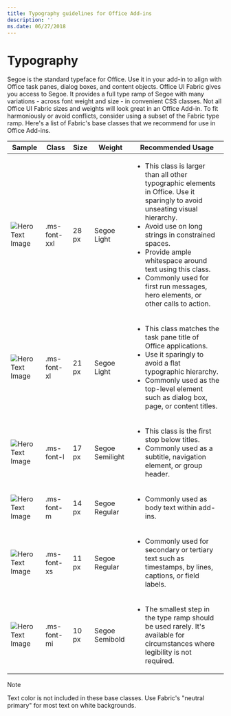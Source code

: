 ```yaml
---
title: Typography guidelines for Office Add-ins
description: ''
ms.date: 06/27/2018
---
```


# Typography

Segoe is the standard typeface for Office. Use it in your add-in to align with Office task panes, dialog boxes, and content objects. Office UI Fabric gives you access to Segoe. It provides a full type ramp of Segoe with many variations - across font weight and size - in convenient CSS classes. Not all Office UI Fabric sizes and weights will look great in an Office Add-in. To fit harmoniously or avoid conflicts, consider using a subset of the Fabric type ramp. Here's a list of Fabric's base classes that we recommend for use in Office Add-ins.

|Sample |Class |Size |Weight |Recommended Usage |
|------ |----- |---- |------ |----------------- |
|![Hero Text Image](../images/add-in-typeramp-hero.png)|.ms-font-xxl |28 px | Segoe Light |<ul><li>This class is larger than all other typographic elements in Office. Use it sparingly to avoid unseating visual hierarchy.</li><li>Avoid use on long strings in constrained spaces.</li><li>Provide ample whitespace around text using this class.</li><li>Commonly used for first run messages, hero elements, or other calls to action.</li></ul> |
|![Hero Text Image](../images/add-in-typeramp-title.png)|.ms-font-xl |21 px |Segoe Light | <ul><li>This class matches the task pane title of Office applications.</li><li>Use it sparingly to avoid a flat typographic hierarchy.</li><li>Commonly used as the top-level element such as dialog box, page, or content titles.</li></ul> |
|![Hero Text Image](../images/add-in-typeramp-subtitle.png)|.ms-font-l |17 px |Segoe Semilight | <ul><li>This class is the first stop below titles.</li><li>Commonly used as a subtitle, navigation element, or group header.</li><ul> |
|![Hero Text Image](../images/add-in-typeramp-body.png)|.ms-font-m |14 px |Segoe Regular |<ul><li>Commonly used as body text within add-ins.</li><ul>|
|![Hero Text Image](../images/add-in-typeramp-caption.png)|.ms-font-xs |11 px | Segoe Regular |<ul><li>Commonly used for secondary or tertiary text such as timestamps, by lines, captions, or field labels.</li><ul>|
|![Hero Text Image](../images/add-in-typeramp-annotation.png)|.ms-font-mi |10 px |Segoe Semibold |<ul><li>The smallest step in the type ramp should be used rarely. It's available for circumstances where legibility is not required.</li><ul>|

> [!NOTE]
> Text color is not included in these base classes. Use Fabric's "neutral primary" for most text on white backgrounds.
